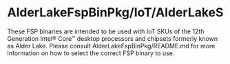# AlderLakeFspBinPkg/IoT/AlderLakeS
These FSP binaries are intended to be used with IoT SKUs of the 12th Generation Intel® Core™ desktop processors and chipsets formerly known as Alder Lake. Please consult AlderLakeFspBinPkg/README.md for more information on how to select the correct FSP binary to use.
